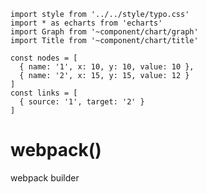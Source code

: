 ```code
import style from '../../style/typo.css'
import * as echarts from 'echarts'
import Graph from '~component/chart/graph'
import Title from '~component/chart/title'

const nodes = [
  { name: '1', x: 10, y: 10, value: 10 },
  { name: '2', x: 15, y: 15, value: 12 }
]
const links = [
  { source: '1', target: '2' }
]
```

# webpack()

webpack builder

<Graph nodes={nodes} links={links}>
  <Title text="foo" />
</Graph>
